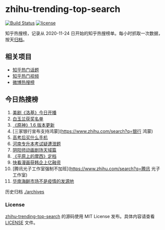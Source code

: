 # zhihu-trending-top-search

[![Build Status](https://github.com/justjavac/zhihu-trending-top-search/workflows/ci/badge.svg?branch=main)](https://github.com/justjavac/zhihu-trending-top-search/actions)
[![license](https://img.shields.io/github/license/justjavac/zhihu-trending-top-search)](https://github.com/justjavac/zhihu-trending-top-search/blob/main/LICENSE)

知乎热搜榜，记录从 2020-11-24 日开始的知乎热搜榜单。每小时抓取一次数据，按天[归档](./archives)。

## 相关项目

- [知乎热门话题](https://github.com/justjavac/zhihu-trending-hot-questions)
- [知乎热门视频](https://github.com/justjavac/zhihu-trending-hot-video)
- [微博热搜榜](https://github.com/justjavac/weibo-trending-hot-search)

## 今日热搜榜

<!-- BEGIN -->
<!-- 最后更新时间 Fri Jun 11 2021 05:04:59 GMT+0800 (China Standard Time) -->

1. [美剧《洛基》今日开播](https://www.zhihu.com/search?q=洛基)
2. [白玉兰获奖名单](https://www.zhihu.com/search?q=白玉兰)
3. [《原神》1.6 版本更新](https://www.zhihu.com/search?q=原神)
4. [三家银行宣布支持鸿蒙](https://www.zhihu.com/search?q=银行 鸿蒙)
5. [高考后买什么手机](https://www.zhihu.com/search?q=高考后手机)
6. [河南专升本考试疑遭泄题](https://www.zhihu.com/search?q=河南专升本)
7. [阴阳师动画剧场天域篇](https://www.zhihu.com/search?q=阴阳师)
8. [《平原上的摩西》定档](https://www.zhihu.com/search?q=平原上的摩西)
9. [快看漫画获韩企上亿融资](https://www.zhihu.com/search?q=快看漫画)
10. [腾讯光子工作室强制不加班](https://www.zhihu.com/search?q=腾讯 光子工作室)
11. [华南海鲜市场不是疫情的发源地](https://www.zhihu.com/search?q=华南海鲜市场)

<!-- END -->

历史归档 [./archives](./archives)

### License

[zhihu-trending-top-search](https://github.com/justjavac/zhihu-trending-top-search)
的源码使用 MIT License 发布。具体内容请查看 [LICENSE](./LICENSE) 文件。
